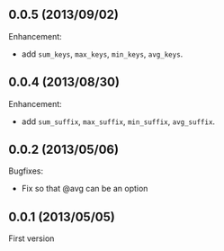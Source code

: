 ## 0.0.5 (2013/09/02)

Enhancement:

- add `sum_keys`, `max_keys`, `min_keys`, `avg_keys`.

## 0.0.4 (2013/08/30)

Enhancement:

- add `sum_suffix`, `max_suffix`, `min_suffix`, `avg_suffix`.

## 0.0.2 (2013/05/06)

Bugfixes:

- Fix so that @avg can be an option

## 0.0.1 (2013/05/05)

First version

